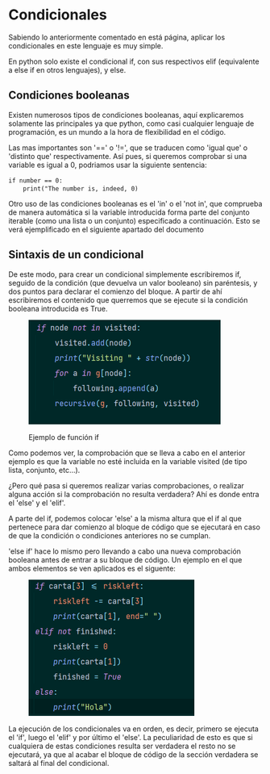 # Condicionales

Sabiendo lo anteriormente comentado en está página, aplicar los condicionales en este lenguaje es muy simple.

En python solo existe el condicional if, con sus respectivos elif (equivalente a else if en otros lenguajes), y else.

## Condiciones booleanas

Existen numerosos tipos de condiciones booleanas, aquí explicaremos solamente las principales ya que python, como casi cualquier lenguaje de programación, es un mundo a la hora de flexibilidad en el código.

Las mas importantes son '==' o '!=', que se traducen como 'igual que' o 'distinto que' respectivamente. Así pues, si queremos comprobar si una variable es igual a 0, podriamos usar la siguiente sentencia:

```
if number == 0:
    print("The number is, indeed, 0)
```

Otro uso de las condiciones booleanas es el 'in' o el 'not in', que comprueba de manera automática si la variable introducida forma parte del conjunto iterable (como una lista o un conjunto) especificado a continuación. Esto se verá ejemplificado en el siguiente apartado del documento

## Sintaxis de un condicional

De este modo, para crear un condicional simplemente escribiremos if, seguido de la condición (que devuelva un valor booleano) sin paréntesis, y dos puntos para declarar el comienzo del bloque. A partir de ahí escribiremos el contenido que querremos que se ejecute si la condición booleana introducida es True.

<figure><img src="../../../.gitbook/assets/image (5).png" alt=""><figcaption><p>Ejemplo de función if</p></figcaption></figure>

Como podemos ver, la comprobación que se lleva a cabo en el anterior ejemplo es que la variable no esté incluida en la variable visited (de tipo lista, conjunto, etc...).

¿Pero qué pasa si queremos realizar varias comprobaciones, o realizar alguna acción si la comprobación no resulta verdadera? Ahí es donde entra el 'else' y el 'elif'.

A parte del if, podemos colocar 'else' a la misma altura que el if al que pertenece para dar comienzo al bloque de código que se ejecutará en caso de que la condición o condiciones anteriores no se cumplan.

'else if' hace lo mismo pero llevando a cabo una nueva comprobación booleana antes de entrar a su bloque de código. Un ejemplo en el que ambos elementos se ven aplicados es el siguente:

<figure><img src="../../../.gitbook/assets/image.png" alt=""><figcaption></figcaption></figure>

La ejecución de los condicionales va en orden, es decir, primero se ejecuta el 'if', luego el 'elif' y por último el 'else'. La peculiaridad de esto es que si cualquiera de estas condiciones resulta ser verdadera el resto no se ejecutará, ya que al acabar el bloque de código de la sección verdadera se saltará al final del condicional.
